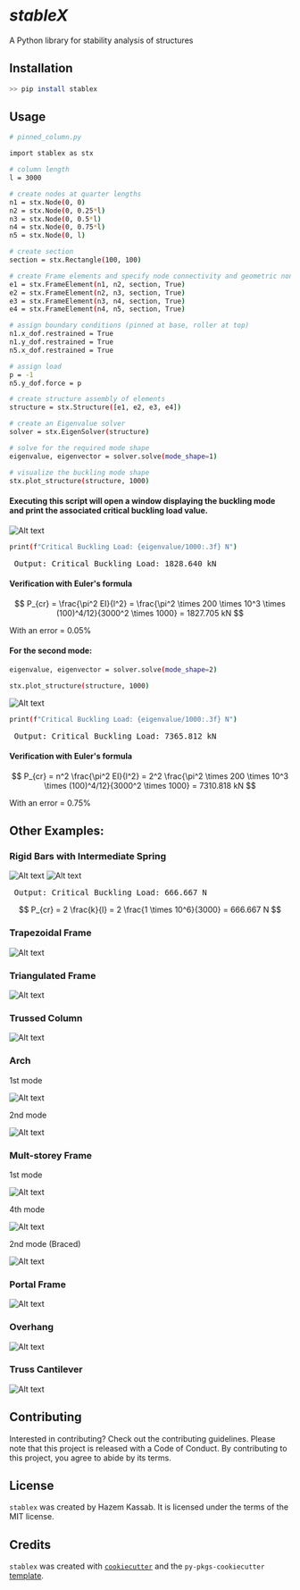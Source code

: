 # ***stableX***

A Python library for stability analysis of structures

## Installation

```bash
>> pip install stablex
```

## Usage

```bash
# pinned_column.py

import stablex as stx

# column length
l = 3000

# create nodes at quarter lengths
n1 = stx.Node(0, 0)
n2 = stx.Node(0, 0.25*l)
n3 = stx.Node(0, 0.5*l)
n4 = stx.Node(0, 0.75*l)
n5 = stx.Node(0, l)

# create section
section = stx.Rectangle(100, 100)

# create Frame elements and specify node connectivity and geometric non-linearity (Modulus of elasticity = 200000 MPa by default)
e1 = stx.FrameElement(n1, n2, section, True)
e2 = stx.FrameElement(n2, n3, section, True)
e3 = stx.FrameElement(n3, n4, section, True)
e4 = stx.FrameElement(n4, n5, section, True)

# assign boundary conditions (pinned at base, roller at top)
n1.x_dof.restrained = True
n1.y_dof.restrained = True
n5.x_dof.restrained = True

# assign load
p = -1
n5.y_dof.force = p

# create structure assembly of elements
structure = stx.Structure([e1, e2, e3, e4])

# create an Eigenvalue solver
solver = stx.EigenSolver(structure)

# solve for the required mode shape
eigenvalue, eigenvector = solver.solve(mode_shape=1)

# visualize the buckling mode shape
stx.plot_structure(structure, 1000)
```
#### Executing this script will open a window displaying the buckling mode and print the associated critical buckling load value.
![Alt text](https://github.com/Hazem-Kassab/stableX/blob/master/examples/Images/pinned_column_1st_mode.png)

```bash
print(f"Critical Buckling Load: {eigenvalue/1000:.3f} N")
```
<pre> Output: Critical Buckling Load: 1828.640 kN </pre>

#### Verification with Euler's formula

$$ P_{cr} = \frac{\pi^2 EI}{l^2} = \frac{\pi^2 \times 200 \times 10^3 \times (100)^4/12}{3000^2 \times 1000} = 1827.705 kN $$

With an error = 0.05%

#### For the second mode:
```bash
eigenvalue, eigenvector = solver.solve(mode_shape=2)

stx.plot_structure(structure, 1000)
```
![Alt text](https://github.com/Hazem-Kassab/stableX/blob/master/examples/Images/pinned_column_2nd_mode.png?raw=true)
```bash
print(f"Critical Buckling Load: {eigenvalue/1000:.3f} N")
```
<pre> Output: Critical Buckling Load: 7365.812 kN </pre>

#### Verification with Euler's formula

$$ P_{cr} = n^2 \frac{\pi^2 EI}{l^2} = 2^2 \frac{\pi^2 \times 200 \times 10^3 \times (100)^4/12}{3000^2 \times 1000} = 7310.818 kN $$

With an error = 0.75%

## Other Examples:
### Rigid Bars with Intermediate Spring
![Alt text](https://github.com/Hazem-Kassab/stableX/blob/master/examples/Images/rigid_bars_with_springs_sketch.png?raw=true)
![Alt text](https://github.com/Hazem-Kassab/stableX/blob/master/examples/Images/rigid_bars_with_springs.png?raw=true)
<pre> Output: Critical Buckling Load: 666.667 N </pre>
$$ P_{cr} = 2 \frac{k}{l} = 2 \frac{1 \times 10^6}{3000} = 666.667 N $$

### Trapezoidal Frame
![Alt text](https://github.com/Hazem-Kassab/stableX/blob/master/examples/Images/trapezoidal_frame.png?raw=true)

### Triangulated Frame
![Alt text](https://github.com/Hazem-Kassab/stableX/blob/master/examples/Images/triangulated_frame.png?raw=true)

### Trussed Column
![Alt text](https://github.com/Hazem-Kassab/stableX/blob/master/examples/Images/trussed_column.png?raw=true)

### Arch

1st mode

![Alt text](https://github.com/Hazem-Kassab/stableX/blob/master/examples/Images/arch_1st_mode.png?raw=true)

2nd mode

![Alt text](https://github.com/Hazem-Kassab/stableX/blob/master/examples/Images/arch_2nd_mode.png?raw=true)

### Mult-storey Frame

1st mode

![Alt text](https://github.com/Hazem-Kassab/stableX/blob/master/examples/Images/mulit_storey_frame_1st_mode.png?raw=true)

4th mode

![Alt text](https://github.com/Hazem-Kassab/stableX/blob/master/examples/Images/mulit_storey_frame_4th_mode.png?raw=true)

2nd mode (Braced)

![Alt text](https://github.com/Hazem-Kassab/stableX/blob/master/examples/Images/multi_storey_braced_frame_2nd_mode.png?raw=true)

### Portal Frame
![Alt text](https://github.com/Hazem-Kassab/stableX/blob/master/examples/Images/portal_frame.png?raw=true)

### Overhang
![Alt text](https://github.com/Hazem-Kassab/stableX/blob/master/examples/Images/overhang.png?raw=true)

### Truss Cantilever
![Alt text](https://github.com/Hazem-Kassab/stableX/blob/master/examples/Images/truss_cantilever.png?raw=true)

## Contributing

Interested in contributing? Check out the contributing guidelines. Please note that this project is released with a Code of Conduct. By contributing to this project, you agree to abide by its terms.

## License

`stablex` was created by Hazem Kassab. It is licensed under the terms of the MIT license.

## Credits

`stablex` was created with [`cookiecutter`](https://cookiecutter.readthedocs.io/en/latest/) and the `py-pkgs-cookiecutter` [template](https://github.com/py-pkgs/py-pkgs-cookiecutter).

